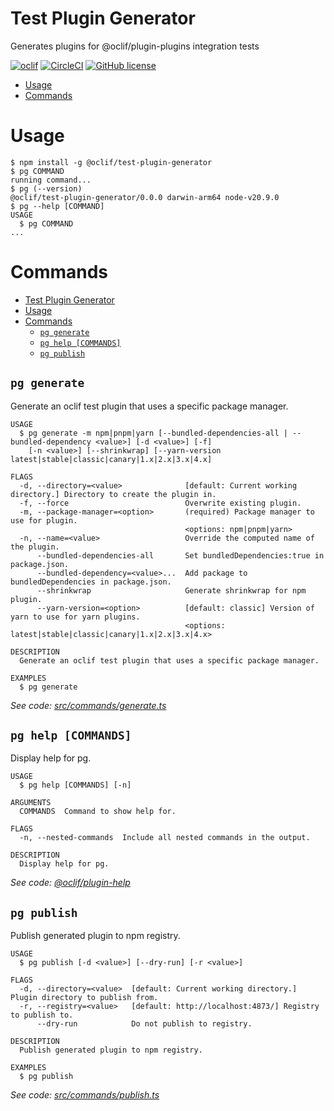 Test Plugin Generator
=================

Generates plugins for @oclif/plugin-plugins integration tests

[![oclif](https://img.shields.io/badge/cli-oclif-brightgreen.svg)](https://oclif.io)
[![CircleCI](https://circleci.com/gh/oclif/test-plugin-generator/tree/main.svg?style=shield)](https://circleci.com/gh/oclif/test-plugin-generator/tree/main)
[![GitHub license](https://img.shields.io/github/license/oclif/test-plugin-generator)](https://github.com/oclif/test-plugin-generator/blob/main/LICENSE)

<!-- toc -->
* [Usage](#usage)
* [Commands](#commands)
<!-- tocstop -->
# Usage
<!-- usage -->
```sh-session
$ npm install -g @oclif/test-plugin-generator
$ pg COMMAND
running command...
$ pg (--version)
@oclif/test-plugin-generator/0.0.0 darwin-arm64 node-v20.9.0
$ pg --help [COMMAND]
USAGE
  $ pg COMMAND
...
```
<!-- usagestop -->
# Commands
<!-- commands -->
- [Test Plugin Generator](#test-plugin-generator)
- [Usage](#usage)
- [Commands](#commands)
  - [`pg generate`](#pg-generate)
  - [`pg help [COMMANDS]`](#pg-help-commands)
  - [`pg publish`](#pg-publish)

## `pg generate`

Generate an oclif test plugin that uses a specific package manager.

```
USAGE
  $ pg generate -m npm|pnpm|yarn [--bundled-dependencies-all | --bundled-dependency <value>] [-d <value>] [-f]
    [-n <value>] [--shrinkwrap] [--yarn-version latest|stable|classic|canary|1.x|2.x|3.x|4.x]

FLAGS
  -d, --directory=<value>              [default: Current working directory.] Directory to create the plugin in.
  -f, --force                          Overwrite existing plugin.
  -m, --package-manager=<option>       (required) Package manager to use for plugin.
                                       <options: npm|pnpm|yarn>
  -n, --name=<value>                   Override the computed name of the plugin.
      --bundled-dependencies-all       Set bundledDependencies:true in package.json.
      --bundled-dependency=<value>...  Add package to bundledDependencies in package.json.
      --shrinkwrap                     Generate shrinkwrap for npm plugin.
      --yarn-version=<option>          [default: classic] Version of yarn to use for yarn plugins.
                                       <options: latest|stable|classic|canary|1.x|2.x|3.x|4.x>

DESCRIPTION
  Generate an oclif test plugin that uses a specific package manager.

EXAMPLES
  $ pg generate
```

_See code: [src/commands/generate.ts](https://github.com/oclif/test-plugin-generator/blob/v0.0.0/src/commands/generate.ts)_

## `pg help [COMMANDS]`

Display help for pg.

```
USAGE
  $ pg help [COMMANDS] [-n]

ARGUMENTS
  COMMANDS  Command to show help for.

FLAGS
  -n, --nested-commands  Include all nested commands in the output.

DESCRIPTION
  Display help for pg.
```

_See code: [@oclif/plugin-help](https://github.com/oclif/plugin-help/blob/v6.0.11/src/commands/help.ts)_

## `pg publish`

Publish generated plugin to npm registry.

```
USAGE
  $ pg publish [-d <value>] [--dry-run] [-r <value>]

FLAGS
  -d, --directory=<value>  [default: Current working directory.] Plugin directory to publish from.
  -r, --registry=<value>   [default: http://localhost:4873/] Registry to publish to.
      --dry-run            Do not publish to registry.

DESCRIPTION
  Publish generated plugin to npm registry.

EXAMPLES
  $ pg publish
```

_See code: [src/commands/publish.ts](https://github.com/oclif/test-plugin-generator/blob/v0.0.0/src/commands/publish.ts)_
<!-- commandsstop -->
